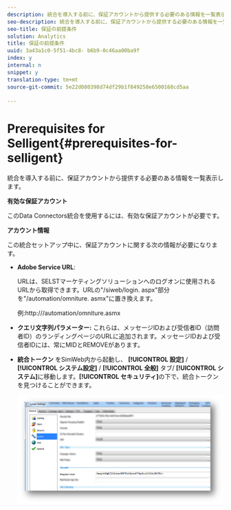 ```yaml
---
description: 統合を導入する前に、保証アカウントから提供する必要のある情報を一覧表示します。
seo-description: 統合を導入する前に、保証アカウントから提供する必要のある情報を一覧表示します。
seo-title: 保証の前提条件
solution: Analytics
title: 保証の前提条件
uuid: 3a43a1c0-5f51-4bc8- b6b9-0c46aa00ba9f
index: y
internal: n
snippet: y
translation-type: tm+mt
source-git-commit: 5e22d080398d74df29b1f849258e6500168cd5aa

---
```



# Prerequisites for Selligent{#prerequisites-for-selligent}

統合を導入する前に、保証アカウントから提供する必要のある情報を一覧表示します。

**有効な保証アカウント**

このData Connectors統合を使用するには、有効な保証アカウントが必要です。

**アカウント情報**

この統合セットアップ中に、保証アカウントに関する次の情報が必要になります。

* **Adobe Service URL**:

   URLは、SELSTマーケティングソリューションへのログオンに使用されるURLから取得できます。URLの"/siweb/login. aspx"部分を"/automation/omniture. asmx"に置き換えます。

   例:http://<client-specific install url>/automation/omniture.asmx

* **クエリ文字列パラメーター:** これらは、メッセージIDおよび受信者ID（訪問者ID）のランディングページのURLに追加されます。メッセージIDおよび受信者IDには、常にMIDとREMOVEがあります。

* **統合トークン** をSimWeb内から起動し、 **[!UICONTROL 設定]** / **[!UICONTROL システム設定]** / **[!UICONTROL 全般]** タブ/ **[!UICONTROL システム]**&#x200B;に移動します。**[!UICONTROL セキュリティ]**&#x200B;の下で、統合トークンを見つけることができます。

   ![](assets/selligent-integration_token.png)

